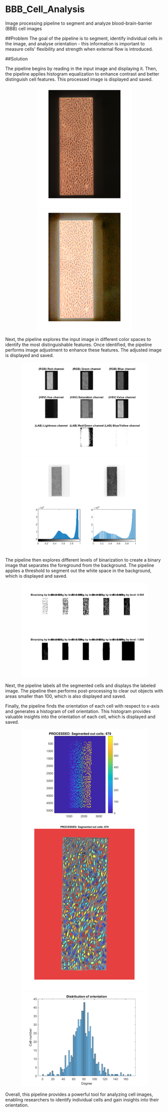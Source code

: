 # BBB_Cell_Analysis
Image processing pipeline to segment and analyze blood-brain-barrier (BBB) cell images

##Problem
The goal of the pipeline is to segment, identify individual cells in the image, and analyse orientation - this information is important to measure cells' flexibility and strength when external flow is introduced. 

##Solution

The pipeline begins by reading in the input image and displaying it. Then, the pipeline applies histogram equalization to enhance contrast and better distinguish cell features. This processed image is displayed and saved.

<div style="text-align:center">
<img src="figs/FIG_0.png" width="300"> <img src="figs/FIG_1.png" width="300"> 
</div>

Next, the pipeline explores the input image in different color spaces to identify the most distinguishable features. Once identified, the pipeline performs image adjustment to enhance these features. The adjusted image is displayed and saved.

<div style="text-align:center">
<img src="figs/FIG_2.png" width="400"> 
<img src="figs/FIG_3.png" width="400"> 
</div>

The pipeline then explores different levels of binarization to create a binary image that separates the foreground from the background. The pipeline applies a threshold to segment out the white space in the background, which is displayed and saved.

<div style="text-align:center">
<img src="figs/FIG_4.png" width="400"> 
</div>

Next, the pipeline labels all the segmented cells and displays the labeled image. The pipeline then performs post-processing to clear out objects with areas smaller than 100, which is also displayed and saved.

Finally, the pipeline finds the orientation of each cell with respect to x-axis and generates a histogram of cell orientation. This histogram provides valuable insights into the orientation of each cell, which is displayed and saved.

<div style="text-align:center">
<img src="figs/FIG_6_1-after flow-4x.png" width="400">

<img src="figs/FIG_7_1-after flow-4x.png" width="400"> 

<img src="figs/FIG_8_1-after flow-4x.png" width="400"> 
</div>

Overall, this pipeline provides a powerful tool for analyzing cell images, enabling researchers to identify individual cells and gain insights into their orientation.
